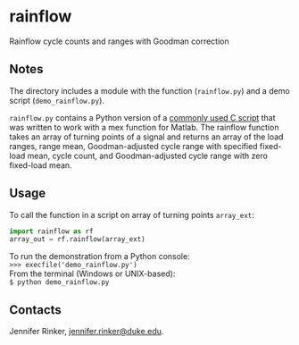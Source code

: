 # rainflow
Rainflow cycle counts and ranges with Goodman correction

Notes  
-------  
The directory includes a module with the function (`rainflow.py`) and 
a demo script (`demo_rainflow.py`).  

`rainflow.py` contains a Python version of a [commonly used C script](https://github.com/WISDEM/AeroelasticSE/tree/master/src/AeroelasticSE/rainflow) 
that was written to work with a mex function for Matlab. The rainflow
function takes an array of turning points of a signal and returns an 
array of the load ranges, range mean, Goodman-adjusted cycle range with 
specified fixed-load mean, cycle count, and Goodman-adjusted cycle range
with zero fixed-load mean.  


Usage
-----
To call the function in a script on array of turning points `array_ext`:  
```python
import rainflow as rf  
array_out = rf.rainflow(array_ext)
```  

To run the demonstration from a Python console:  
`>>> execfile('demo_rainflow.py')`  
From the terminal (Windows or UNIX-based):  
`$ python demo_rainflow.py`  

Contacts  
--------  
Jennifer Rinker, jennifer.rinker@duke.edu.  
